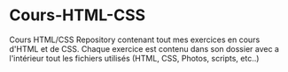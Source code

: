 # Cours-HTML-CSS
Cours HTML/CSS
Repository contenant tout mes exercices en cours d'HTML et de CSS.
Chaque exercice est contenu dans son dossier avec a l'intérieur tout les fichiers utilisés
(HTML, CSS, Photos, scripts, etc..)
